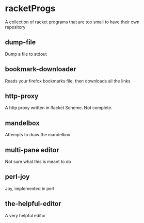 # racketProgs
A collection of racket programs that are too small to have their own repository

## dump-file

Dump a file to stdout

## bookmark-downloader

Reads your firefox bookmarks file, then downloads all the links

## http-proxy

A http proxy written in Racket Scheme.  Not complete.

## mandelbox

Attempts to draw the mandelbox

## multi-pane editor

Not sure what this is meant to do

## perl-joy

Joy, implemented in perl

## the-helpful-editor

A very helpful editor

